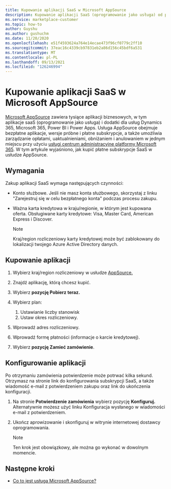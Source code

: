 ```yaml
---
title: Kupowanie aplikacji SaaS w Microsoft AppSource
description: Kupowanie aplikacji SaaS (oprogramowanie jako usługa) od partnerów firmy Microsoft na Microsoft AppSource.
ms.service: marketplace-customer
ms.topic: how-to
author: Guyshu
ms.author: gushuchm
ms.date: 11/20/2020
ms.openlocfilehash: e51f4593624a764e14ecae473f96cf0779c2ff10
ms.sourcegitcommit: 37eac16c4339cb97831eb2a86d156c45bdf6a531
ms.translationtype: MT
ms.contentlocale: pl-PL
ms.lasthandoff: 09/13/2021
ms.locfileid: "126246994"
---
```

# <a name="purchase-saas-apps-on-microsoft-appsource"></a>Kupowanie aplikacji SaaS w Microsoft AppSource

[Microsoft AppSource](https://appsource.microsoft.com/) zawiera tysiące aplikacji biznesowych, w tym aplikacje saaS (oprogramowanie jako usługa) i dodatki dla usług Dynamics 365, Microsoft 365, Power BI i Power Apps. Usługa AppSource obejmuje bezpłatne aplikacje, wersje próbne i płatne subskrypcje, a także umożliwia zarządzanie opłatami, uaktualnieniami, obniżaniem i anulowaniem w jednym miejscu przy użyciu [usługi centrum administracyjne platformy Microsoft 365](/microsoft-365/admin/admin-overview/about-the-admin-center). W tym artykule wyjaśniono, jak kupić płatne subskrypcje SaaS w usłudze AppSource.

## <a name="requirements"></a>Wymagania

Zakup aplikacji SaaS wymaga następujących czynności:

- Konto służbowe. Jeśli nie masz konta służbowego, skorzystaj z linku "Zarejestruj się w celu bezpłatnego konta" podczas procesu zakupu.

- Ważna karta kredytowa w kraju/regionie, w którym jest kupowana oferta. Obsługiwane karty kredytowe: Visa, Master Card, American Express i Discover.

    > [!Note]
    > Kraj/region rozliczeniowy karty kredytowej może być zablokowany do lokalizacji twojego Azure Active Directory danych.

## <a name="purchase-the-application"></a>Kupowanie aplikacji

1. Wybierz kraj/region rozliczeniowy w usłudze [AppSource.](https://appsource.microsoft.com/)
1. Znajdź aplikację, którą chcesz kupić.
1. Wybierz **pozycję Pobierz teraz.**
1. Wybierz plan:

    1. Ustawianie liczby stanowisk
    1. Ustaw okres rozliczeniowy.

1. Wprowadź adres rozliczeniowy.
1. Wprowadź formę płatności (informacje o karcie kredytowej).
1. Wybierz **pozycję Zamieć zamówienie**.

## <a name="configure-the-application"></a>Konfigurowanie aplikacji

Po otrzymaniu zamówienia potwierdzenie może potrwać kilka sekund. Otrzymasz na stronie link do konfigurowania subskrypcji SaaS, a także wiadomość e-mail z potwierdzeniem zakupu oraz link do ukończenia konfiguracji.

1. Na stronie **Potwierdzenie zamówienia** wybierz pozycję **Konfiguruj.** Alternatywnie możesz użyć linku Konfiguracja wysłanego w wiadomości e-mail z potwierdzeniem.
1. Ukończ aprowizowanie i skonfiguruj w witrynie internetowej dostawcy oprogramowania.

    > [!Note]
    > Ten krok jest obowiązkowy, ale można go wykonać w dowolnym momencie.

## <a name="next-steps"></a>Następne kroki

- [Co to jest usługa Microsoft AppSource?](appsource-overview.md)
